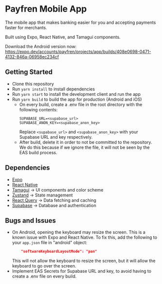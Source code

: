 # Payfren Mobile App

The mobile app that makes banking easier for you and accepting payments faster for merchants.

Built using Expo, React Native, and Tamagui components.

Download the Android version now: https://expo.dev/accounts/payfren/projects/app/builds/408e0698-0471-4132-846a-06958ec234cf

## Getting Started

- Clone this repository
- Run `yarn install` to install dependencies
- Run `yarn start` to install the development client and run the app
- Run `yarn build` to build the app for production (Android and iOS)
  - On every build, create a .env file in the root directory with the following contents:
    ```env
    SUPABASE_URL=<supabase_url>
    SUPABASE_ANON_KEY=<supabase_anon_key>
    ```
    Replace `<supabase_url>` and `<supabase_anon_key>` with your Supabase URL and key respectively.
  - After build, delete it in order to not be committed to the repository. We do this because if we ignore the file, it will not be seen by the EAS build process.
## Dependencies

- [Expo](https://expo.io/)
- [React Native](https://reactnative.dev/)
- [Tamagui](https://tamagui.dev/) -> UI components and color scheme
- [Zustand](https://docs.pmnd.rs/zustand/getting-started/introduction) -> State management
- [React Query](https://react-query.tanstack.com/) -> Data fetching and caching
- [Supabase](https://supabase.com/) -> Database and authentication

## Bugs and Issues

- On Android, opening the keyboard may resize the screen. This is a known issue with Expo and React Native. To fix this, add the
  following to your `app.json` file in "android" object:
    ```json
        "softwareKeyboardLayoutMode": "pan"
    ```
  This will not allow the keyboard to resize the screen, but it will allow the keyboard to go over the screen.
- Implement EAS Secrets for Supabase URL and key, to avoid having to create a .env file on every build.
